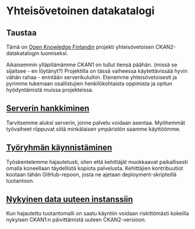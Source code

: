 
# Yhteisövetoinen datakatalogi

## Taustaa

Tämä on [Open Knowledge Finlandin](http://fi.okfn.org/) projekti yhteisövetoisen CKAN2-datakatalogin luomiseksi. 

Aikaisemmin ylläpitämämme CKAN1 on tullut tiensä päähän. (missä se sijaitsee - en löytänyt?) Projektilla on tässä vaiheessa käytettävissää hyvin vähän rahaa - enintään serverikuluihin. Etenemme yhteisövetoisesti ja pyrimme tukemaan osallistujien henkilökohtaista oppimista ja opitun hyödyntämistä muissa projekteissa.

## [Serverin hankkiminen](https://github.com/okffi/katalogi/issues?milestone=1&state=open)

Tarvitsemme aluksi serverin, jonne palvelu voidaan asentaa. Myöhemmät työvaiheet riippuvat siitä minkälaisen ympäristön saamme käyttöömme.

## [Työryhmän käynnistäminen](https://github.com/okffi/katalogi/issues?milestone=2&state=open)

Työskentelemme hajautetusti, siten että kehittäjät muokkaavat paikallisesti omalla koneellaan täydellistä kopiota palvelusta. Kehittäjien kontribuutiot kootaan tähän GitHub-repoon, josta ne ajetaan deployment-skripteillä tuotantoon.

## [Nykyinen data uuteen instanssiin](https://github.com/okffi/katalogi/issues?milestone=3&state=open)

Kun hajautettu tuotantomalli on saatu käyntiin voidaan riskittömästi kokeilla nykyisen CKAN1:n päivittämistä uuteen CKAN2-versioon.
